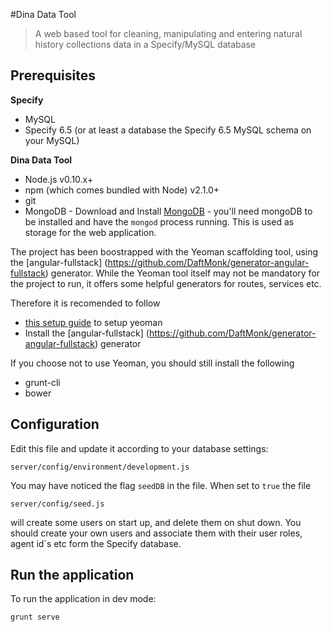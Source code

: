 #Dina Data Tool

> A web based tool for cleaning, manipulating and entering natural history collections data in a Specify/MySQL database

## Prerequisites

**Specify**

* MySQL
* Specify 6.5 (or at least a database the Specify 6.5 MySQL schema on your MySQL)

**Dina Data Tool**

* Node.js v0.10.x+
* npm (which comes bundled with Node) v2.1.0+
* git
* MongoDB - Download and Install [MongoDB](http://www.mongodb.org/downloads) -  you'll need mongoDB to be installed and have the `mongod` process running. This is used as storage for the web application.

The project has been boostrapped with the Yeoman scaffolding tool, using the [angular-fullstack] (https://github.com/DaftMonk/generator-angular-fullstack) generator. While the Yeoman tool itself may not be mandatory for the project to run, it offers some helpful generators for routes, services etc. 

Therefore it is recomended to follow 
* [this setup guide](http://yeoman.io/codelab/setup.html) to setup yeoman
* Install the [angular-fullstack] (https://github.com/DaftMonk/generator-angular-fullstack) generator

If you choose not to use Yeoman, you should still install the following 
* grunt-cli
* bower


## Configuration

Edit this file and update it according to your database settings:

    server/config/environment/development.js
	
You may have noticed the flag ```seedDB``` in the file. When set to ```true``` the file 

    server/config/seed.js
	
will create some users on start up, and delete them on shut down. You should create your own users and associate them with their user roles, agent id´s etc form the Specify database.

## Run the application

To run the application in dev mode:

```bash
grunt serve 
```